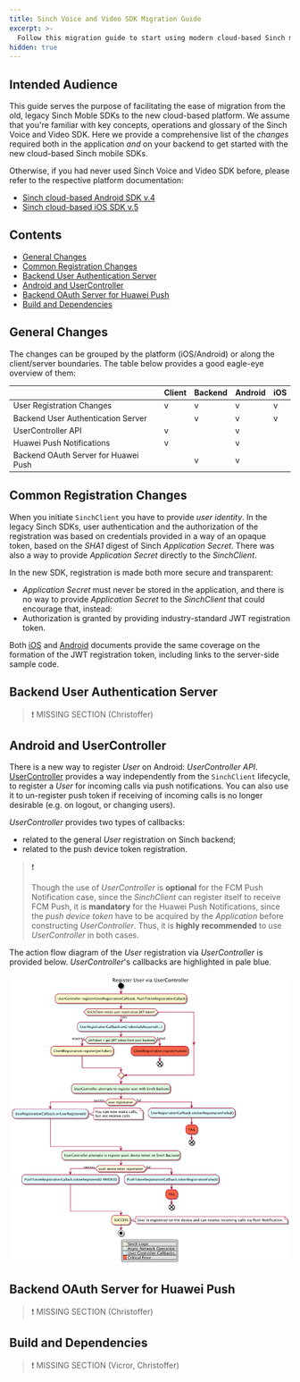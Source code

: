 ```yaml
---
title: Sinch Voice and Video SDK Migration Guide
excerpt: >-
  Follow this migration guide to start using modern cloud-based Sinch mobile Voice and Video SDK.
hidden: true
---
```


## Intended Audience

This guide serves the purpose of facilitating the ease of migration from the old, legacy Sinch Moble SDKs to the new cloud-based platform. We assume that you're familiar with key concepts, operations and glossary of the Sinch Voice and Video SDK. Here we provide a comprehensive list of the _changes_ required both in the application _and_ on your backend to get started with the new cloud-based Sinch mobile SDKs.

Otherwise, if you had never used Sinch Voice and Video SDK before, please refer to the respective platform documentation:
- [Sinch cloud-based Android SDK v.4](doc:voice-for-android-cloud.md)
- [Sinch cloud-based iOS SDK v.5](doc:voice-ios-cloud.md)

## Contents

- [General Changes](doc:voice-ios-android-cloud-migration#general-changes)
- [Common Registration Changes](doc:voice-ios-android-cloud-migration#common-registration-changes)
- [Backend User Authentication Server](doc:voice-ios-android-cloud-migration#backend-user-authentication-server)
- [Android and UserController](doc:voice-ios-android-cloud-migration#android-and-usercontroller)
- [Backend OAuth Server for Huawei Push](doc:voice-ios-android-cloud-migration#backend-oauth-server-for-huawei-push)
- [Build and Dependencies](doc:voice-ios-android-cloud-migration#build-and-dependencies)

## General Changes

The changes can be grouped by the platform (iOS/Android) or along the client/server boundaries. The table below provides a good eagle-eye overview of them:

|                                                               | Client    | Backend   |  Android | iOS|
| --------------------------------------------------------------|-----------|-----------|----------| ---|
|User Registration Changes|v|v|v|v|
|Backend User Authentication Server||v|v|v|
|UserController API|v||v||
|Huawei Push Notifications|v||v||
|Backend OAuth Server for Huawei Push ||v|v||

## Common Registration Changes

When you initiate `SinchClient` you have to provide _user identity_. In the legacy Sinch SDKs, user authentication and the authorization of the registration was based on credentials provided in a way of an opaque token, based on the _SHA1_ digest of Sinch _Application Secret_. There was also a way to provide _Application Secret_ directly to the _SinchClient_.

In the new SDK, registration is made both more secure and transparent:
- _Application Secret_ must never be stored in the application, and there is no way to provide _Application Secret_ to the _SinchClient_ that could encourage that, instead:
- Authorization is granted by providing industry-standard JWT registration token. 

Both [iOS](doc:voice-ios-cloud-auth.md) and [Android](doc:voice-android-cloud-application-authentication) documents provide the same coverage on the formation of the JWT registration token, including links to the server-side sample code.

## Backend User Authentication Server

> ❗️ 
> MISSING SECTION (Christoffer)

## Android and UserController

There is a new way to register _User_ on Android: _UserController API_. [UserController](voice-for-android-cloud/reference/com/sinch/android/rtc/UserController.html) provides a way independently from the `SinchClient` lifecycle, to register a _User_ for incoming calls via push notifications. You can also use it to un-register push token if receiving of incoming calls is no longer desirable (e.g. on logout, or changing users).

_UserController_ provides two types of callbacks:
- related to the general _User_ registration on Sinch backend;
- related to the push device token registration.

> ❗️
>
> Though the use of _UserController_ is __optional__ for the FCM Push Notification case, since the _SinchClient_ can 
> register itself to receive FCM Push, it is __mandatory__ for the Huawei Push Notifications, since the _push device
> token_ have to be acquired by the _Application_ before constructing _UserController_.
> Thus, it is __highly recommended__ to use _UserController_ in both cases.

The action flow diagram of the _User_ registration via _UserController_ is provided below. _UserController_'s callbacks are highlighted in pale blue.

![Registering User via UserController](voice-for-android-cloud\images\usercontroller-callbacks.pu.png)

## Backend OAuth Server for Huawei Push

> ❗️ 
> MISSING SECTION (Christoffer)

## Build and Dependencies

> ❗️ 
> MISSING SECTION (Vicror, Christoffer)
